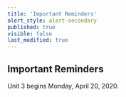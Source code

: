 ```yaml
---
title: 'Important Reminders'
alert_style: alert-secondary
published: true
visible: false
last_modified: true
---
```


## Important Reminders
Unit 3 begins Monday, April 20, 2020.
